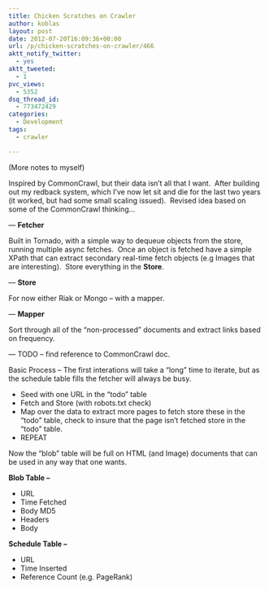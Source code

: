 ```yaml
---
title: Chicken Scratches on Crawler
author: koblas
layout: post
date: 2012-07-20T16:09:36+00:00
url: /p/chicken-scratches-on-crawler/466
aktt_notify_twitter:
  - yes
aktt_tweeted:
  - 1
pvc_views:
  - 5352
dsq_thread_id:
  - 773472429
categories:
  - Development
tags:
  - crawler

---
```

(More notes to myself)

Inspired by CommonCrawl, but their data isn&#8217;t all that I want.  After building out my redback system, which I&#8217;ve now let sit and die for the last two years (it worked, but had some small scaling issued).  Revised idea based on some of the CommonCrawl thinking&#8230;

&#8212; **Fetcher**

Built in Tornado, with a simple way to dequeue objects from the store, running multiple async fetches.  Once an object is fetched have a simple XPath that can extract secondary real-time fetch objects (e.g Images that are interesting).  Store everything in the **Store**.

&#8212; **Store**

For now either Riak or Mongo &#8211; with a mapper.

&#8212; **Mapper**

Sort through all of the &#8220;non-processed&#8221; documents and extract links based on frequency.

&#8212; TODO &#8211; find reference to CommonCrawl doc.

Basic Process &#8211; The first interations will take a &#8220;long&#8221; time to iterate, but as the schedule table fills the fetcher will always be busy.

  * Seed with one URL in the &#8220;todo&#8221; table
  * Fetch and Store (with robots.txt check)
  * Map over the data to extract more pages to fetch store these in the &#8220;todo&#8221; table, check to insure that the page isn&#8217;t fetched store in the &#8220;todo&#8221; table.
  * REPEAT

Now the &#8220;blob&#8221; table will be full on HTML (and Image) documents that can be used in any way that one wants.

**Blob Table &#8211;**

  * URL
  * Time Fetched
  * Body MD5
  * Headers
  * Body

**Schedule Table &#8211;**

  * URL
  * Time Inserted
  * Reference Count (e.g. PageRank)

&nbsp;
